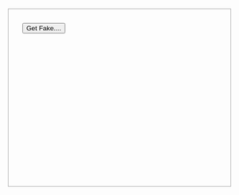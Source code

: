<script>

    ZOOL.debug = true;

    ZOOL.resource = {
        url: 'http://example.com/dave/search',
        response: {
            status: 200,
            body: [
                {
                    "title": "Alchemy",
                    "classification": "Writing",
                    "url": "https://www.pottermore.com/writing-by-jk-rowling/alchemy",
                    "type": "Writing",
                    "label": "j.k. rowling writing"
                },
                {
                    "title": "Something Else",
                    "classification": "Writing",
                    "url": "https://www.pottermore.com/writing-by-jk-rowling/something-else",
                    "type": "Writing",
                    "label": "j.k. rowling writing"
                }
            ]
        }
    };

</script>

<style>
    .dummy {
        margin: 2em;
        padding: 2em;
        min-height: 300px;
        border: 1px solid #acacac;
        background: url('/assets/another-ping.png');
    }
    
    .spit-the-dummy {
        color: white;
    }
</style>

<div class="dummy">
    <button onclick="getFakeUrl('http://example.com/dave/search', 'putMeHere')">Get Fake....</button>
    <div id="putMeHere" class="spit-the-dummy"></div>
</div>
